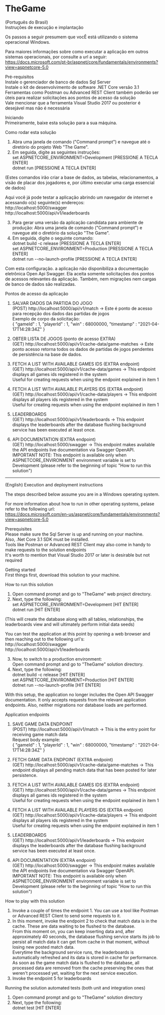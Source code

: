 # TheGame

(Português do Brasil)<br />
Instruções de execução e implantação

Os passos a seguir presumem que vocÊ está utilizando o sistema operacional Windows.

Para maiores informações sobre como executar a aplicação em outros sistemas operacionais, por consulte a url a seguir:<br/>
https://docs.microsoft.com/pt-br/aspnet/core/fundamentals/environments?view=aspnetcore-5.0

Pré-requisitos<br />
Instale o gerenciador de banco de dados Sql Server<br />
Instale o kit de desenvolvimento de software .NET Core versão 3.1<br />
Ferramentas como Postman ou Advanced REST Client também poderão ser úteis para realizar solicitações aos pontos de acesso da solução<br />
Vale mencionar que a ferramenta Visual Studio 2017 ou posterior é desejável mas não é necessária<br />

Iniciando<br/>
Primeiramente, baixe esta solução para a sua máquina.

Como rodar esta solução<br />
1. Abra uma janela de comando ("Command prompt") e navegue até o diretório do projeto Web "The Game".<br />
2. Em seguida, digite as seguintes instruções:<br />
   set ASPNETCORE_ENVIRONMENT=Development [PRESSIONE A TECLA ENTER]<br/>
   dotnet run [PRESSIONE A TECLA ENTER]<br/>
   
(Estes comandos irão criar a base de dados, as tabelas, relacionamentos, a visão de placar dos jogadores e, por último executar uma carga essencial de dados)<br/>

Aqui você já pode testar a aplicação abrindo um navegador de internet e acessando o(s) seguinte(s) endereços:<br />
http://localhost:5000/swagger<br/>
http://localhost:5000/api/v1/leaderboards<br/>

3. Para gerar uma versão da aplicação candidata para ambiente de produção:
Abra uma janela de comando ("Command prompt") e navegue até o diretório da solução "The Game".<br />
4. Em seguida, digite o seguinte comando:<br/>
 dotnet build -c release [PRESSIONE A TECLA ENTER]<br/>
 set ASPNETCORE_ENVIRONMENT=Production [PRESSIONE A TECLA ENTER]<br/>
 dotnet run --no-launch-profile [PRESSIONE A TECLA ENTER]<br/>

Com esta configuração. a aplicação não disponibiliza a documentação eletrônica Open Api Swagger.
Ela aceita somente solicitações dos pontos de acessos relevantes da aplicação.
Também, nem migrações nem cargas de banco de dados são realizadas.

Pontos de acesso da aplicação
1. SALVAR DADOS DA PARTIDA DO JOGO<br/>
(POST) http://localhost:5000/api/v1/match -> Este é ponto de acesso para recepção dos dados das partidas de jogos<br/>
Exemplo de corpo da solicitação:<br/>
{
    "gameId" : 1,
    "playerId" : 1,
    "win" : 68000000,
    "timestamp" : "2021-04-17T14:28:34Z"
}

2. OBTER LISTA DE JOGOS (ponto de acesso EXTRA)<br/>
(GET) http://localhost:5000/api/v1/cache-data/game-matches -> Este ponto acesso retorna todos os dados de partidas de jogos pendentes de persistência na base de dados.

3. FETCH A LIST WITH AVAILABLE GAMES IDS (EXTRA endpoint)<br/>
(GET) http://localhost:5000/api/v1/cache-data/games -> This endpoint displays all games ids registered in the system<br/>
Useful for creating requests when using the endpoint explained in item 1

4. FETCH A LIST WITH AVAILABLE PLAYERS IDS (EXTRA endpoint)<br/>
(GET) http://localhost:5000/api/v1/cache-data/players -> This endpoint displays all players ids registered in the system<br/>
Useful for creating requests when using the endpoint explained in item 1

5. LEADERBOARDS<br/>
(GET) http://localhost:5000/api/v1/leaderboards -> This endpoint displays the leaderboards after the database flushing background service
has been executed at least once.

6. API DOCUMENTATION (EXTRA endpoint)<br/>
(GET)  http://localhost:5000/swagger -> This endpoint makes available the API endpoints live documentation via Swagger OpenAPI.
IMPORTANT NOTE: This endpoint is available only when ASPNETCORE_ENVIRONMENT environment variable is set to Development (please refer to the beginning of topic "How to run this solution")

--------------------------------------------------------------------------------------------------------------------------------------------------

(English)
Execution and deployment instructions

The steps described below assume you are in a Windows operating system.

For more information about how to run in other operating systems, pelase refer to the following url:<br/>
https://docs.microsoft.com/en-us/aspnet/core/fundamentals/environments?view=aspnetcore-5.0

Prerequisites<br/>
Please make sure the Sql Server is up and running on your machine.<br/>
Also, .Net Core 3.1 SDK must be installed.<br/>
Tools like Postman or Advanced REST Client may also come in handy to make requests to the solution endpoints<br/>
It's worth to mention that Visual Studio 2017 or later is desirable but not required<br/>

Getting started<br/>
First things first, download this solution to your machine.

How to run this solution<br/>
1. Open command prompt and go to "TheGame" web project directory.<br/>
2. Next, type the following:<br/>
   set ASPNETCORE_ENVIRONMENT=Development [HIT ENTER]<br/>
   dotnet run [HIT ENTER]<br/>

(This will create the database along with all tables, relationships, the leaderboards view and will ultimately perform initial data seeds)<br/>

You can test the application at this point by opening a web browser and then reaching out to the following url's:<br/>
http://localhost:5000/swagger<br/>
http://localhost:5000/api/v1/leaderboards<br/>

3. Now, to switch to a production environment:<br/>
Open command prompt and go to "TheGame" solution directory.<br/>
4. Next, type the following:<br/>
 dotnet build -c release [HIT ENTER]<br/>
 set ASPNETCORE_ENVIRONMENT=Production [HIT ENTER]<br/>
 dotnet run --no-launch-profile [HIT ENTER]<br/>

With this setup, the application no longer includes the Open API Swagger documentation.
It only accepts requests from the relevant application endpoints.
Also, neither migrations nor database loads are performed.

Application endpoints
1. SAVE GAME DATA ENDPOINT<br/>
(POST) http://localhost:5000/api/v1/match -> This is the entry point for receiving game match data<br/>
Request body example:<br/>
{
    "gameId" : 1,
    "playerId" : 1,
    "win" : 68000000,
    "timestamp" : "2021-04-17T14:28:34Z"
}

2. FETCH GAME DATA ENDPOINT (EXTRA endpoint)<br/>
(GET)  http://localhost:5000/api/v1/cache-data/game-matches -> This endpoint displays all pending match data that has been posted for later persistence.

3. FETCH A LIST WITH AVAILABLE GAMES IDS (EXTRA endpoint)<br/>
(GET)  http://localhost:5000/api/v1/cache-data/games -> This endpoint displays all games ids registered in the system<br/>
Useful for creating requests when using the endpoint explained in item 1

4. FETCH A LIST WITH AVAILABLE PLAYERS IDS (EXTRA endpoint)<br/>
(GET)  http://localhost:5000/api/v1/cache-data/players -> This endpoint displays all players ids registered in the system<br/>
Useful for creating requests when using the endpoint explained in item 1

5. LEADERBOARDS<br/>
(GET)  http://localhost:5000/api/v1/leaderboards -> This endpoint displays the leaderboards after the database flushing background service
has been executed at least once.

6. API DOCUMENTATION (EXTRA endpoint)<br/>
(GET)  http://localhost:5000/swagger -> This endpoint makes available the API endpoints live documentation via Swagger OpenAPI.
IMPORTANT NOTE: This endpoint is available only when ASPNETCORE_ENVIRONMENT environment variable is set to Development (please refer to the beginning of topic "How to run this solution")

How to play with this solution<br/>
1. Invoke a couple of times the endpoint 1. You can use a tool like Postman or Advanced REST Client to send some requests to it.<br/>
2. In this moment, invoke the endpoint 2 to check that match data is in the cache. These are data waiting to be flushed to the database.<br/>
From this moment on, you can keep inserting data and, after approximately 40 seconds, the database flushing service starts its job to persist all match data
it can get from cache in that moment, without losing new posted match data.<br/>
Everytime the background service runs, the leaderboards is automatically refreshed and its data is stored in cache for performance.
As soon as the game match data is flushed to the database, all processed data are removed from the cache preserving the ones that weren't processed yet,
waiting for the next service execution.<br/>
3. Invoke the endpoint 5 for leaderboards

Running the solution automated tests (both unit and integration ones)
1. Open command prompt and go to "TheGame" solution directory<br/>
2. Next, type the following:<br/>
   dotnet test [HIT ENTER]
